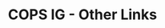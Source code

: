 ---
title: "COPS IG - Other Links"
layout: textlay
excerpt: "COPS IG -- Other Links"
sitemap: false
permalink: /other
---
